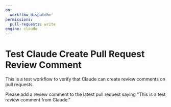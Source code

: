 ```yaml
---
on:
  workflow_dispatch:
permissions:
  pull-requests: write
engine: claude
---
```


# Test Claude Create Pull Request Review Comment

This is a test workflow to verify that Claude can create review comments on pull requests.

Please add a review comment to the latest pull request saying "This is a test review comment from Claude."